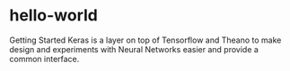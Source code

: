 # hello-world
Getting Started
Keras is a layer on top of Tensorflow and Theano to make design and experiments with Neural Networks easier and provide a common interface.
